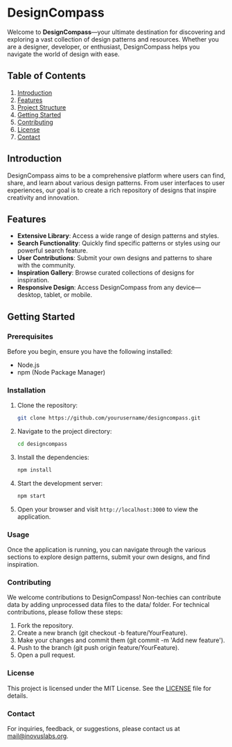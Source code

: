 # DesignCompass

Welcome to **DesignCompass**—your ultimate destination for discovering and exploring a vast collection of design patterns and resources. Whether you are a designer, developer, or enthusiast, DesignCompass helps you navigate the world of design with ease.

## Table of Contents

1. [Introduction](#introduction)
2. [Features](#features)
3. [Project Structure](#project-structure)
4. [Getting Started](#getting-started)
5. [Contributing](#contributing)
6. [License](#license)
7. [Contact](#contact)

## Introduction

DesignCompass aims to be a comprehensive platform where users can find, share, and learn about various design patterns. From user interfaces to user experiences, our goal is to create a rich repository of designs that inspire creativity and innovation.

## Features

- **Extensive Library**: Access a wide range of design patterns and styles.
- **Search Functionality**: Quickly find specific patterns or styles using our powerful search feature.
- **User Contributions**: Submit your own designs and patterns to share with the community.
- **Inspiration Gallery**: Browse curated collections of designs for inspiration.
- **Responsive Design**: Access DesignCompass from any device—desktop, tablet, or mobile.

## Getting Started

### Prerequisites

Before you begin, ensure you have the following installed:

- Node.js
- npm (Node Package Manager)

### Installation

1. Clone the repository:
   ```bash
   git clone https://github.com/yourusername/designcompass.git
2. Navigate to the project directory:
    ```bash
    cd designcompass
3. Install the dependencies:
    ```bash
    npm install
4. Start the development server:
    ```bash
    npm start
5. Open your browser and visit `http://localhost:3000` to view the application.

### Usage
Once the application is running, you can navigate through the various sections to explore design patterns, submit your own designs, and find inspiration.

### Contributing
We welcome contributions to DesignCompass! Non-techies can contribute data by adding unprocessed data files to the data/ folder. For technical contributions, please follow these steps:

1. Fork the repository.
2. Create a new branch (git checkout -b feature/YourFeature).
3. Make your changes and commit them (git commit -m 'Add new feature').
4. Push to the branch (git push origin feature/YourFeature).
5. Open a pull request.

### License
This project is licensed under the MIT License. See the [LICENSE](LICENSE) file for details.

### Contact
For inquiries, feedback, or suggestions, please contact us at mail@inovuslabs.org.